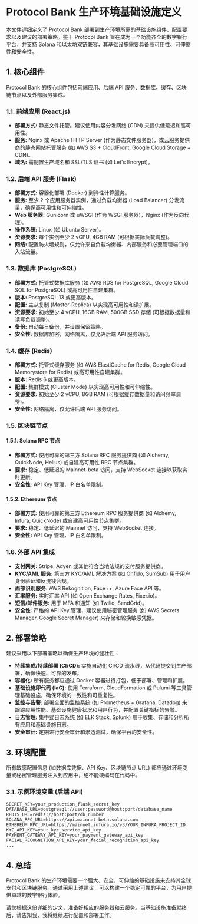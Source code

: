 # Protocol Bank 生产环境基础设施定义

本文件详细定义了 Protocol Bank 部署到生产环境所需的基础设施组件、配置要求以及建议的部署策略。鉴于 Protocol Bank 旨在成为一个功能齐全的数字银行平台，并支持 Solana 和以太坊双链兼容，其基础设施需要具备高可用性、可伸缩性和安全性。

## 1. 核心组件

Protocol Bank 的核心组件包括前端应用、后端 API 服务、数据库、缓存、区块链节点以及外部服务集成。

### 1.1. 前端应用 (React.js)

*   **部署方式:** 静态文件托管。建议使用内容分发网络 (CDN) 来提供低延迟和高可用性。
*   **服务:** Nginx 或 Apache HTTP Server (作为静态文件服务器)，或云服务提供商的静态网站托管服务 (如 AWS S3 + CloudFront, Google Cloud Storage + CDN)。
*   **域名:** 需配置生产域名和 SSL/TLS 证书 (如 Let's Encrypt)。

### 1.2. 后端 API 服务 (Flask)

*   **部署方式:** 容器化部署 (Docker) 到弹性计算服务。
*   **服务:** 至少 2 个应用服务器实例，通过负载均衡器 (Load Balancer) 分发流量，确保高可用性和可伸缩性。
*   **Web 服务器:** Gunicorn 或 uWSGI (作为 WSGI 服务器)，Nginx (作为反向代理)。
*   **操作系统:** Linux (如 Ubuntu Server)。
*   **资源要求:** 每个实例至少 2 vCPU, 4GB RAM (可根据实际负载调整)。
*   **网络:** 配置防火墙规则，仅允许来自负载均衡器、内部服务和必要管理端口的入站流量。

### 1.3. 数据库 (PostgreSQL)

*   **部署方式:** 托管式数据库服务 (如 AWS RDS for PostgreSQL, Google Cloud SQL for PostgreSQL) 或高可用性自建集群。
*   **版本:** PostgreSQL 13 或更高版本。
*   **配置:** 主从复制 (Master-Replica) 以实现高可用性和读扩展。
*   **资源要求:** 初始至少 4 vCPU, 16GB RAM, 500GB SSD 存储 (可根据数据量和读写负载调整)。
*   **备份:** 自动每日备份，并设置保留策略。
*   **安全性:** 数据库加密，网络隔离，仅允许后端 API 服务访问。

### 1.4. 缓存 (Redis)

*   **部署方式:** 托管式缓存服务 (如 AWS ElastiCache for Redis, Google Cloud Memorystore for Redis) 或高可用性自建集群。
*   **版本:** Redis 6 或更高版本。
*   **配置:** 集群模式 (Cluster Mode) 以实现高可用性和可伸缩性。
*   **资源要求:** 初始至少 2 vCPU, 8GB RAM (可根据缓存数据量和访问频率调整)。
*   **安全性:** 网络隔离，仅允许后端 API 服务访问。

### 1.5. 区块链节点

#### 1.5.1. Solana RPC 节点

*   **部署方式:** 使用可靠的第三方 Solana RPC 服务提供商 (如 Alchemy, QuickNode, Helius) 或自建高可用性 RPC 节点集群。
*   **要求:** 稳定、低延迟的 Mainnet-beta 访问，支持 WebSocket 连接以获取实时更新。
*   **安全性:** API Key 管理，IP 白名单限制。

#### 1.5.2. Ethereum 节点

*   **部署方式:** 使用可靠的第三方 Ethereum RPC 服务提供商 (如 Alchemy, Infura, QuickNode) 或自建高可用性节点集群。
*   **要求:** 稳定、低延迟的 Mainnet 访问，支持 WebSocket 连接。
*   **安全性:** API Key 管理，IP 白名单限制。

### 1.6. 外部 API 集成

*   **支付网关:** Stripe, Adyen 或其他符合当地法规的支付服务提供商。
*   **KYC/AML 服务:** 第三方 KYC/AML 解决方案 (如 Onfido, SumSub) 用于用户身份验证和反洗钱合规。
*   **面部识别服务:** AWS Rekognition, Face++, Azure Face API 等。
*   **汇率服务:** 实时汇率 API (如 Open Exchange Rates, Fixer.io)。
*   **短信/邮件服务:** 用于 MFA 和通知 (如 Twilio, SendGrid)。
*   **安全性:** 严格的 API Key 管理，建议使用秘密管理服务 (如 AWS Secrets Manager, Google Secret Manager) 来存储和轮换敏感凭据。

## 2. 部署策略

建议采用以下部署策略以确保生产环境的健壮性：

*   **持续集成/持续部署 (CI/CD):** 实施自动化 CI/CD 流水线，从代码提交到生产部署，确保快速、可靠的发布。
*   **容器化:** 所有服务都应通过 Docker 容器进行打包，便于部署、管理和扩展。
*   **基础设施即代码 (IaC):** 使用 Terraform, CloudFormation 或 Pulumi 等工具管理基础设施，确保环境的一致性和可重复性。
*   **监控与告警:** 部署全面的监控系统 (如 Prometheus + Grafana, Datadog) 来跟踪应用性能、基础设施健康状况和用户行为，并配置关键指标的告警。
*   **日志管理:** 集中式日志系统 (如 ELK Stack, Splunk) 用于收集、存储和分析所有应用和基础设施日志。
*   **安全审计:** 定期进行安全审计和渗透测试，确保平台的安全性。

## 3. 环境配置

所有敏感配置信息 (如数据库凭据、API Key、区块链节点 URL) 都应通过环境变量或秘密管理服务注入到应用中，绝不能硬编码在代码中。

### 3.1. 示例环境变量 (后端 API)

```env
SECRET_KEY=your_production_flask_secret_key
DATABASE_URL=postgresql://user:password@host:port/database_name
REDIS_URL=redis://host:port/db_number
SOLANA_RPC_URL=https://api.mainnet-beta.solana.com
ETHEREUM_RPC_URL=https://mainnet.infura.io/v3/YOUR_INFURA_PROJECT_ID
KYC_API_KEY=your_kyc_service_api_key
PAYMENT_GATEWAY_API_KEY=your_payment_gateway_api_key
FACIAL_RECOGNITION_API_KEY=your_facial_recognition_api_key
...
```

## 4. 总结

Protocol Bank 的生产环境需要一个强大、安全、可伸缩的基础设施来支持其全球支付和区块链服务。通过采用上述建议，可以构建一个稳定可靠的平台，为用户提供卓越的数字银行体验。

请您根据这份详细的定义，准备好相应的服务器和云服务。当基础设施准备就绪后，请告知我，我将继续进行配置和部署工作。
